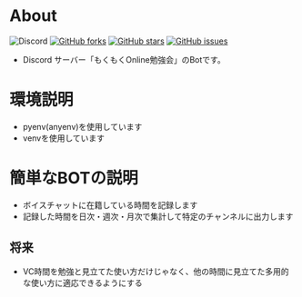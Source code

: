# About
![Discord](https://discordapp.com/api/guilds/603582455756095488/widget.png?style=shield)
[![GitHub forks](https://img.shields.io/github/forks/mo9mo9study/discord.VCtimeRecord)](https://github.com/mo9mo9study/discord.VCtimeRecord/network)
[![GitHub stars](https://img.shields.io/github/stars/mo9mo9study/discord.VCtimeRecord)](https://github.com/mo9mo9study/discord.VCtimeRecord/stargazers)
[![GitHub issues](https://img.shields.io/github/issues/mo9mo9study/discord.VCtimeRecord)](https://github.com/mo9mo9study/discord.VCtimeRecord/issues)
- Discord サーバー「もくもくOnline勉強会」のBotです。

# 環境説明
- pyenv(anyenv)を使用しています
- venvを使用しています

# 簡単なBOTの説明
- ボイスチャットに在籍している時間を記録します
- 記録した時間を日次・週次・月次で集計して特定のチャンネルに出力します

## 将来
- VC時間を勉強と見立てた使い方だけじゃなく、他の時間に見立てた多用的な使い方に適応できるようにする
